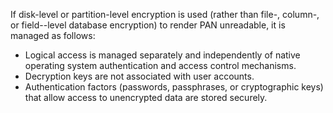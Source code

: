 If disk-level or partition-level encryption is used (rather than file-, column-, or field--level database encryption) to render PAN unreadable, it is managed as follows:

- Logical access is managed separately and independently of native operating system authentication and access control mechanisms.
- Decryption keys are not associated with user accounts.
- Authentication factors (passwords, passphrases, or cryptographic keys) that allow access to unencrypted data are stored securely.
